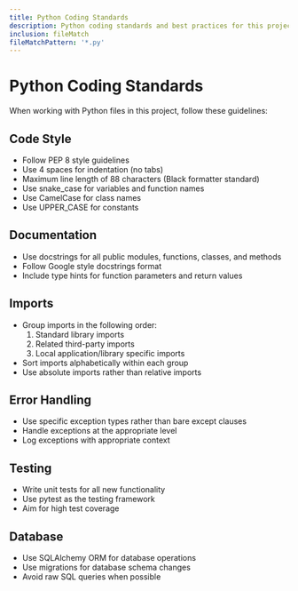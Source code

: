 ```yaml
---
title: Python Coding Standards
description: Python coding standards and best practices for this project
inclusion: fileMatch
fileMatchPattern: '*.py'
---
```


# Python Coding Standards

When working with Python files in this project, follow these guidelines:

## Code Style
- Follow PEP 8 style guidelines
- Use 4 spaces for indentation (no tabs)
- Maximum line length of 88 characters (Black formatter standard)
- Use snake_case for variables and function names
- Use CamelCase for class names
- Use UPPER_CASE for constants

## Documentation
- Use docstrings for all public modules, functions, classes, and methods
- Follow Google style docstrings format
- Include type hints for function parameters and return values

## Imports
- Group imports in the following order:
  1. Standard library imports
  2. Related third-party imports
  3. Local application/library specific imports
- Sort imports alphabetically within each group
- Use absolute imports rather than relative imports

## Error Handling
- Use specific exception types rather than bare except clauses
- Handle exceptions at the appropriate level
- Log exceptions with appropriate context

## Testing
- Write unit tests for all new functionality
- Use pytest as the testing framework
- Aim for high test coverage

## Database
- Use SQLAlchemy ORM for database operations
- Use migrations for database schema changes
- Avoid raw SQL queries when possible